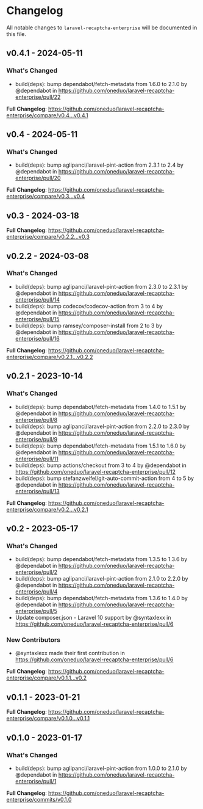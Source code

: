 # Changelog

All notable changes to `laravel-recaptcha-enterprise` will be documented in this file.

## v0.4.1 - 2024-05-11

### What's Changed

* build(deps): bump dependabot/fetch-metadata from 1.6.0 to 2.1.0 by @dependabot in https://github.com/oneduo/laravel-recaptcha-enterprise/pull/22

**Full Changelog**: https://github.com/oneduo/laravel-recaptcha-enterprise/compare/v0.4...v0.4.1

## v0.4 - 2024-05-11

### What's Changed

* build(deps): bump aglipanci/laravel-pint-action from 2.3.1 to 2.4 by @dependabot in https://github.com/oneduo/laravel-recaptcha-enterprise/pull/20

**Full Changelog**: https://github.com/oneduo/laravel-recaptcha-enterprise/compare/v0.3...v0.4

## v0.3 - 2024-03-18

**Full Changelog**: https://github.com/oneduo/laravel-recaptcha-enterprise/compare/v0.2.2...v0.3

## v0.2.2 - 2024-03-08

### What's Changed

* build(deps): bump aglipanci/laravel-pint-action from 2.3.0 to 2.3.1 by @dependabot in https://github.com/oneduo/laravel-recaptcha-enterprise/pull/14
* build(deps): bump codecov/codecov-action from 3 to 4 by @dependabot in https://github.com/oneduo/laravel-recaptcha-enterprise/pull/15
* build(deps): bump ramsey/composer-install from 2 to 3 by @dependabot in https://github.com/oneduo/laravel-recaptcha-enterprise/pull/16

**Full Changelog**: https://github.com/oneduo/laravel-recaptcha-enterprise/compare/v0.2.1...v0.2.2

## v0.2.1 - 2023-10-14

### What's Changed

- build(deps): bump dependabot/fetch-metadata from 1.4.0 to 1.5.1 by @dependabot in https://github.com/oneduo/laravel-recaptcha-enterprise/pull/8
- build(deps): bump aglipanci/laravel-pint-action from 2.2.0 to 2.3.0 by @dependabot in https://github.com/oneduo/laravel-recaptcha-enterprise/pull/9
- build(deps): bump dependabot/fetch-metadata from 1.5.1 to 1.6.0 by @dependabot in https://github.com/oneduo/laravel-recaptcha-enterprise/pull/11
- build(deps): bump actions/checkout from 3 to 4 by @dependabot in https://github.com/oneduo/laravel-recaptcha-enterprise/pull/12
- build(deps): bump stefanzweifel/git-auto-commit-action from 4 to 5 by @dependabot in https://github.com/oneduo/laravel-recaptcha-enterprise/pull/13

**Full Changelog**: https://github.com/oneduo/laravel-recaptcha-enterprise/compare/v0.2...v0.2.1

## v0.2 - 2023-05-17

### What's Changed

- build(deps): bump dependabot/fetch-metadata from 1.3.5 to 1.3.6 by @dependabot in https://github.com/oneduo/laravel-recaptcha-enterprise/pull/2
- build(deps): bump aglipanci/laravel-pint-action from 2.1.0 to 2.2.0 by @dependabot in https://github.com/oneduo/laravel-recaptcha-enterprise/pull/4
- build(deps): bump dependabot/fetch-metadata from 1.3.6 to 1.4.0 by @dependabot in https://github.com/oneduo/laravel-recaptcha-enterprise/pull/5
- Update composer.json - Laravel 10 support by @syntaxlexx in https://github.com/oneduo/laravel-recaptcha-enterprise/pull/6

### New Contributors

- @syntaxlexx made their first contribution in https://github.com/oneduo/laravel-recaptcha-enterprise/pull/6

**Full Changelog**: https://github.com/oneduo/laravel-recaptcha-enterprise/compare/v0.1.1...v0.2

## v0.1.1 - 2023-01-21

**Full Changelog**: https://github.com/oneduo/laravel-recaptcha-enterprise/compare/v0.1.0...v0.1.1

## v0.1.0 - 2023-01-17

### What's Changed

- build(deps): bump aglipanci/laravel-pint-action from 1.0.0 to 2.1.0 by @dependabot in https://github.com/oneduo/laravel-recaptcha-enterprise/pull/1

**Full Changelog**: https://github.com/oneduo/laravel-recaptcha-enterprise/commits/v0.1.0
